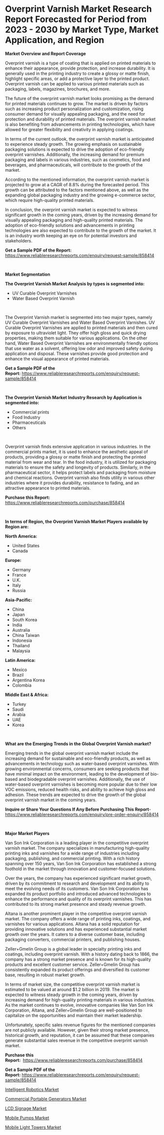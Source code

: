 <p><h1>Overprint Varnish Market Research Report Forecasted for Period from 2023 -  2030 by Market Type, Market Application, and Region</h1></p><p><strong>Market Overview and Report Coverage</strong></p>
<p><p>Overprint varnish is a type of coating that is applied on printed materials to enhance their appearance, provide protection, and increase durability. It is generally used in the printing industry to create a glossy or matte finish, highlight specific areas, or add a protective layer to the printed product. Overprint varnish can be applied to various printed materials such as packaging, labels, magazines, brochures, and more.</p><p>The future of the overprint varnish market looks promising as the demand for printed materials continues to grow. The market is driven by factors such as increasing product personalization and customization, rising consumer demand for visually appealing packaging, and the need for protection and durability of printed materials. The overprint varnish market is also benefiting from advancements in printing technologies, which have allowed for greater flexibility and creativity in applying coatings.</p><p>In terms of the current outlook, the overprint varnish market is anticipated to experience steady growth. The growing emphasis on sustainable packaging solutions is expected to drive the adoption of eco-friendly overprint varnishes. Additionally, the increasing demand for premium packaging and labels in various industries, such as cosmetics, food and beverages, and pharmaceuticals, will contribute to the growth of the market.</p><p>According to the mentioned information, the overprint varnish market is projected to grow at a CAGR of 8.8% during the forecasted period. This growth can be attributed to the factors mentioned above, as well as the expanding global packaging industry and the growing e-commerce sector, which require high-quality printed materials.</p><p>In conclusion, the overprint varnish market is expected to witness significant growth in the coming years, driven by the increasing demand for visually appealing packaging and high-quality printed materials. The adoption of eco-friendly solutions and advancements in printing technologies are also expected to contribute to the growth of the market. It is an industry worth keeping an eye on for potential investors and stakeholders.</p></p>
<p><strong>Get a Sample PDF of the Report:</strong> <a href="https://www.reliableresearchreports.com/enquiry/request-sample/858414">https://www.reliableresearchreports.com/enquiry/request-sample/858414</a></p>
<p>&nbsp;</p>
<p><strong>Market Segmentation</strong></p>
<p><strong>The Overprint Varnish Market Analysis by types is segmented into:</strong></p>
<p><ul><li>UV Curable Overprint Varnishes</li><li>Water Based Overprint Varnish</li></ul></p>
<p>&nbsp;</p>
<p><p>The Overprint Varnish market is segmented into two major types, namely UV Curable Overprint Varnishes and Water Based Overprint Varnishes. UV Curable Overprint Varnishes are applied to printed materials and then cured by exposure to ultraviolet light. They offer high gloss and quick drying properties, making them suitable for various applications. On the other hand, Water Based Overprint Varnishes are environmentally friendly options that use water as a solvent, offering low odor and improved safety during application and disposal. These varnishes provide good protection and enhance the visual appearance of printed materials.</p></p>
<p><strong>Get a Sample PDF of the Report:</strong>&nbsp;<a href="https://www.reliableresearchreports.com/enquiry/request-sample/858414">https://www.reliableresearchreports.com/enquiry/request-sample/858414</a></p>
<p>&nbsp;</p>
<p><strong>The Overprint Varnish Market Industry Research by Application is segmented into:</strong></p>
<p><ul><li>Commercial prints</li><li>Food Industry</li><li>Pharmaceuticals</li><li>Others</li></ul></p>
<p>&nbsp;</p>
<p><p>Overprint varnish finds extensive application in various industries. In the commercial prints market, it is used to enhance the aesthetic appeal of products, providing a glossy or matte finish and protecting the printed material from wear and tear. In the food industry, it is utilized for packaging materials to ensure the safety and longevity of products. Similarly, in the pharmaceutical sector, it helps protect labels and packaging from moisture and chemical reactions. Overprint varnish also finds utility in various other industries where it provides durability, resistance to fading, and an attractive appearance to printed materials.</p></p>
<p><strong>Purchase this Report:</strong>&nbsp; <a href="https://www.reliableresearchreports.com/purchase/858414">https://www.reliableresearchreports.com/purchase/858414</a></p>
<p>&nbsp;</p>
<p><strong>In terms of Region, the Overprint Varnish Market Players available by Region are:</strong></p>
<p>
    <p> <strong> North America: </strong>
        <ul>
            <li>United States</li>
            <li>Canada</li>
        </ul>
        </p> 
    <p> <strong> Europe: </strong>
        <ul>
            <li>Germany</li>
            <li>France</li>
            <li>U.K.</li>
            <li>Italy</li>
            <li>Russia</li>
        </ul>
        </p> 
    <p> <strong> Asia-Pacific: </strong>
        <ul>
            <li>China</li>
            <li>Japan</li>
            <li>South Korea</li>
            <li>India</li>
            <li>Australia</li>
            <li>China Taiwan</li>
            <li>Indonesia</li>
            <li>Thailand</li>
            <li>Malaysia</li>
        </ul>
        </p> 
    <p> <strong> Latin America: </strong>
        <ul>
            <li>Mexico</li>
            <li>Brazil</li>
            <li>Argentina Korea</li>
            <li>Colombia</li>
        </ul>
        </p> 
    <p> <strong> Middle East & Africa: </strong>
        <ul>
            <li>Turkey</li>
            <li>Saudi</li>
            <li>Arabia</li>
            <li>UAE</li>
            <li>Korea</li>
        </ul>
    </p>
    </p>
<p>&nbsp;</p>
<p><strong>What are the Emerging Trends in the Global Overprint Varnish market?</strong></p>
<p><p>Emerging trends in the global overprint varnish market include the increasing demand for sustainable and eco-friendly products, as well as advancements in technology such as water-based overprint varnishes. With growing environmental concerns, consumers are seeking products that have minimal impact on the environment, leading to the development of bio-based and biodegradable overprint varnishes. Additionally, the use of water-based overprint varnishes is becoming more popular due to their low VOC emissions, reduced health risks, and ability to achieve high gloss and adhesion. These trends are expected to drive the growth of the global overprint varnish market in the coming years.</p></p>
<p><strong>Inquire or Share Your Questions If Any Before Purchasing This Report</strong>- <a href="https://www.reliableresearchreports.com/enquiry/pre-order-enquiry/858414">https://www.reliableresearchreports.com/enquiry/pre-order-enquiry/858414</a></p>
<p>&nbsp;</p>
<p><strong>Major Market Players</strong></p>
<p><p>Van Son Ink Corporation is a leading player in the competitive overprint varnish market. The company specializes in manufacturing high-quality printing inks and varnishes for a wide range of industries including packaging, publishing, and commercial printing. With a rich history spanning over 150 years, Van Son Ink Corporation has established a strong foothold in the market through innovation and customer-focused solutions.</p><p>Over the years, the company has experienced significant market growth, driven by its commitment to research and development and its ability to meet the evolving needs of its customers. Van Son Ink Corporation has expanded its product portfolio and introduced advanced technologies to enhance the performance and quality of its overprint varnishes. This has contributed to its strong market presence and steady revenue growth.</p><p>Altana is another prominent player in the competitive overprint varnish market. The company offers a wide range of printing inks, coatings, and varnishes for various applications. Altana has a solid reputation for providing innovative solutions and has experienced substantial market growth over the years. It caters to a diverse customer base, including packaging converters, commercial printers, and publishing houses.</p><p>Zeller+Gmelin Group is a global leader in specialty printing inks and coatings, including overprint varnish. With a history dating back to 1866, the company has a strong market presence and is known for its high-quality products and excellent customer service. Zeller+Gmelin Group has consistently expanded its product offerings and diversified its customer base, resulting in robust market growth.</p><p>In terms of market size, the competitive overprint varnish market is estimated to be valued at around $1.2 billion in 2019. The market is expected to witness steady growth in the coming years, driven by increasing demand for high-quality printing materials in various industries. As the market continues to evolve, innovative companies like Van Son Ink Corporation, Altana, and Zeller+Gmelin Group are well-positioned to capitalize on the opportunities and maintain their market leadership.</p><p>Unfortunately, specific sales revenue figures for the mentioned companies are not publicly available. However, given their strong market presence, historical growth, and reputation, it can be assumed that these companies generate substantial sales revenue in the competitive overprint varnish market.</p></p>
<p><strong>Purchase this Report:</strong>&nbsp;&nbsp;<a href="https://www.reliableresearchreports.com/purchase/858414">https://www.reliableresearchreports.com/purchase/858414</a></p>
<p></p>
<p><strong>Get a Sample PDF of the Report:</strong>&nbsp;<a href="https://www.reliableresearchreports.com/enquiry/request-sample/858414">https://www.reliableresearchreports.com/enquiry/request-sample/858414</a></p>
<p><p><a href="https://medium.com/@shiv151299/intelligent-robotics-market-size-and-market-trends-complete-industry-overview-2023-to-2030-5ba9d1655c2d">Intelligent Robotics Market</a></p><p><a href="https://medium.com/@yashreports27/commercial-portable-generators-market-furnishes-information-on-market-share-market-trends-and-71ba17eac278">Commercial Portable Generators Market</a></p><p><a href="https://medium.com/@laurenglover76/decoding-lcd-signage-market-metrics-market-share-trends-and-growth-patterns-58e2daf8fd55">LCD Signage Market</a></p><p><a href="https://medium.com/@santoshh992151/mobile-pumps-market-competitive-analysis-market-trends-and-forecast-to-2030-bade2e6ddb50">Mobile Pumps Market</a></p><p><a href="https://medium.com/@shivay151299/mobile-light-towers-market-report-reveals-the-latest-trends-and-growth-opportunities-of-this-market-afe29a383008">Mobile Light Towers Market</a></p></p>